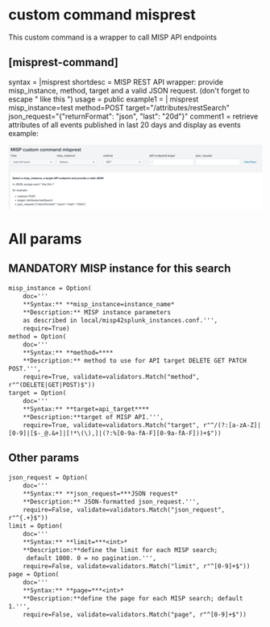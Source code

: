 # custom command misprest

This custom command is a wrapper to call MISP API endpoints

## [misprest-command]
syntax = |misprest <misprest-options> 
shortdesc = MISP REST API wrapper: provide misp_instance, method, target and a valid JSON request. (don't forget to escape " like this \")
usage = public
example1 = | misprest misp_instance=test method=POST target="/attributes/restSearch" json_request="{\"returnFormat\": \"json\", \"last\": \"20d\"}"
comment1 = retrieve attributes of all events published in last 20 days and display as events
example:

![mispgetioc](../images/misp42_custom_command_misprest_dashboard.png) 
    
# All params
## MANDATORY MISP instance for this search
    misp_instance = Option(
        doc='''
        **Syntax:** **misp_instance=instance_name*
        **Description:** MISP instance parameters
        as described in local/misp42splunk_instances.conf.''',
        require=True)
    method = Option(
        doc='''
        **Syntax:** **method=****
        **Description:** method to use for API target DELETE GET PATCH POST.''',
        require=True, validate=validators.Match("method", r"^(DELETE|GET|POST)$"))
    target = Option(
        doc='''
        **Syntax:** **target=api_target****
        **Description:**target of MISP API.''',
        require=True, validate=validators.Match("target", r"^/(?:[a-zA-Z]|[0-9]|[$-_@.&+]|[!*\(\),]|(?:%[0-9a-fA-F][0-9a-fA-F]))+$"))

## Other params
    json_request = Option(
        doc='''
        **Syntax:** **json_request=***JSON request*
        **Description:** JSON-formatted json_request.''',
        require=False, validate=validators.Match("json_request", r"^{.+}$"))
    limit = Option(
        doc='''
        **Syntax:** **limit=***<int>*
        **Description:**define the limit for each MISP search;
         default 1000. 0 = no pagination.''',
        require=False, validate=validators.Match("limit", r"^[0-9]+$"))
    page = Option(
        doc='''
        **Syntax:** **page=***<int>*
        **Description:**define the page for each MISP search; default 1.''',
        require=False, validate=validators.Match("page", r"^[0-9]+$"))

